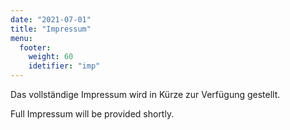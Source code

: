 ```yaml
---
date: "2021-07-01"
title: "Impressum"
menu:
  footer:
    weight: 60
    idetifier: "imp"
---
```


Das vollständige Impressum wird in Kürze zur Verfügung gestellt.

Full Impressum will be provided shortly.
